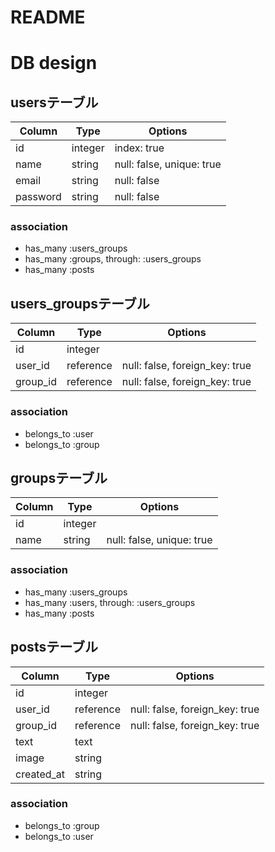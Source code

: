 # README

# DB design

## usersテーブル
|Column|Type|Options|
|------|----|-------|
|id|integer|index: true|
|name|string|null: false, unique: true|
|email|string|null: false|
|password|string|null: false|
### association
- has_many :users_groups
- has_many :groups, through: :users_groups
- has_many :posts

## users_groupsテーブル
|Column|Type|Options|
|------|----|-------|
|id|integer||
|user_id|reference|null: false, foreign_key: true|
|group_id|reference|null: false, foreign_key: true|
### association
- belongs_to :user
- belongs_to :group

## groupsテーブル
|Column|Type|Options|
|------|----|-------|
|id|integer||
|name|string|null: false, unique: true|
### association
- has_many :users_groups
- has_many :users, through: :users_groups
- has_many :posts

## postsテーブル
|Column|Type|Options|
|------|----|-------|
|id|integer||
|user_id|reference|null: false, foreign_key: true|
|group_id|reference|null: false, foreign_key: true|
|text|text||
|image|string||
|created_at|string||
### association
- belongs_to :group
- belongs_to :user